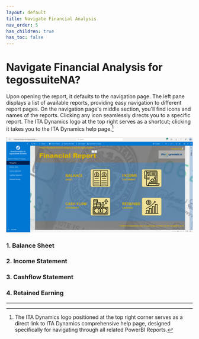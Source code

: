 ```yaml
---
layout: default
title: Navigate Financial Analysis 
nav_order: 5
has_children: true
has_toc: false
---
```

# Navigate Financial Analysis for tegossuiteNA?

Upon opening the report, it defaults to the navigation page. The left pane displays a list of available reports, providing easy navigation to different report pages. On the navigation page's middle section, you'll find icons and names of the reports. Clicking any icon seamlessly directs you to a specific report. The ITA Dynamics logo at the top right serves as a shortcut; clicking it takes you to the ITA Dynamics help page.[^1]


![Navigation Financial Analysis](./assets/images/navigation-financial-analysis.png)


### 1. Balance Sheet
### 2. Income Statement
### 3. Cashflow Statement
### 4. Retained Earning



---
[^1]: The ITA Dynamics logo positioned at the top right corner serves as a direct link to ITA Dynamics comprehensive help page, designed specifically for navigating through all related PowerBI Reports.
